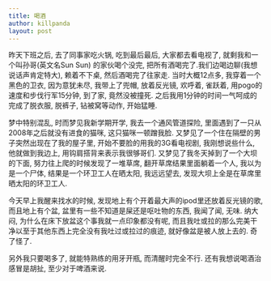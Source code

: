 ```yaml
---
title: 喝酒
author: killpanda
layout: post
---
```

昨天下班之后, 去了同事家吃火锅, 吃到最后最后, 大家都去看电视了, 就剩我和一个叫孙哥(英文名Sun Sun) 的家伙喝个没完, 把所有酒喝完了.我们边喝边聊(我想说话声肯定特大), 赖着不下桌, 然后酒喝完了往家走. 当时大概12点多, 我穿着一个黑色的卫衣, 因为意犹未尽, 我带上了兜帽, 放着反光镜, 欢呼着, 雀跃着, 用pogo的速度和步伐行军15分钟, 到了家, 竟然没被撞死. 之后我用1分钟的时间一气呵成的完成了脱衣服, 脱裤子, 钻被窝等动作, 开始猛睡.

梦中特别混乱, 时而梦见我新学期开学, 我去一个通风管道探险, 里面遇到了一只从2008年之后就没有进食的猫咪, 这只猫咪一顿蹭我脸. 又梦见了一个住在隔壁的男子突然出现在了我的屋子里, 开始不要脸的用我的3G看电视剧, 我刚想说些什么, 他就做到我边上, 用钩肩搭背来表示我很够哥们. 又梦见了我冬天掉到了一个大坝的下面, 努力往上爬的时候发现了一堆草席, 翻开草席结果里面躺着一个人, 我以为是一个尸体, 结果是一个环卫工人在晒太阳, 我远远望去, 发现大坝上全是在草席里晒太阳的环卫工人.

今天早上我醒来找水的时候, 发现地上有个开着最大声的ipod里还放着反光镜的歌, 而且地上有个盆, 盆里有一些不知道是屎还是呕吐物的东西, 我闻了闻, 无味. 纳大闷, 为什么在床下放盆这个事我就一点印象都没有呢, 而且我吐或拉的那么完美干净以至于其他东西上完全没有我吐过或拉过的痕迹, 就好像盆是被人放上去的. 奇了怪了.

另外我只要喝多了, 就能特熟练的用牙开瓶, 而清醒时完全不行. 还有我想说喝酒治感冒是胡扯, 至少对于啤酒来说.
